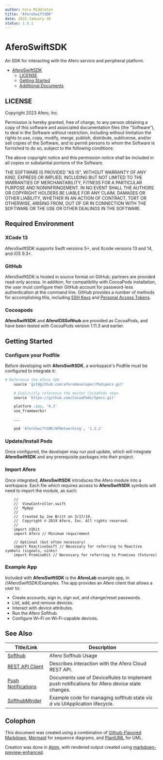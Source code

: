 ```yaml
---
author: Cora Middleton
title: "AferoSwiftSDK"
date: 2022-Jamuary-30
status: 1.5.1
---
```


# AferoSwiftSDK

An SDK for interacting with the Afero service and peripheral platform.

<!-- @import "[TOC]" {cmd:"toc", depthFrom:2, depthTo:6, orderedList:true} -->
<!-- code_chunk_output -->

* [AferoSwiftSDK](#aferoswiftsdk)
	* [LICENSE](#license)
	* [Getting Started](#getting-started)
	* [Additional Documents](#additional-documents)

<!-- /code_chunk_output -->

## LICENSE

Copyright 2023 Afero, Inc.

Permission is hereby granted, free of charge, to any person obtaining a copy of
this software and associated documentation files (the "Software"), to deal in
the Software without restriction, including without limitation the rights to
use, copy, modify, merge, publish, distribute, sublicense, and/or sell copies
of the Software, and to permit persons to whom the Software is furnished to do
so, subject to the following conditions:

The above copyright notice and this permission notice shall be included in all
copies or substantial portions of the Software.

THE SOFTWARE IS PROVIDED "AS IS", WITHOUT WARRANTY OF ANY KIND, EXPRESS OR
IMPLIED, INCLUDING BUT NOT LIMITED TO THE WARRANTIES OF MERCHANTABILITY,
FITNESS FOR A PARTICULAR PURPOSE AND NONINFRINGEMENT. IN NO EVENT SHALL THE
AUTHORS OR COPYRIGHT HOLDERS BE LIABLE FOR ANY CLAIM, DAMAGES OR OTHER
LIABILITY, WHETHER IN AN ACTION OF CONTRACT, TORT OR OTHERWISE, ARISING FROM,
OUT OF OR IN CONNECTION WITH THE SOFTWARE OR THE USE OR OTHER DEALINGS IN THE
SOFTWARE.

## Required Environment
### XCode 13
AferoSwiftSDK supports Swift versions 5+, and Xcode versions 13 and 14, and iOS 9.3+.
### GitHub
AferoSwiftSDK is hosted in source format on GitHub; partners are provided read-only access. In addition, for compatibility with CocoaPods installation, the user must configure their GitHub account for password-less authentication at the command line. GitHub provides a number of methods for accomplishing this, including [SSH Keys](https://help.github.com/en/articles/adding-a-new-ssh-key-to-your-github-account) and [Personal Access Tokens](https://help.github.com/en/articles/creating-a-personal-access-token-for-the-command-line).
### Cocoapods
**AferoSwiftSDK** and **AferoIOSSofthub** are provided as CocoaPods, and have been tested with CocoaPods version 1.11.3 and earlier.

## Getting Started
### Configure your Podfile
Before developing with **AferoSwiftSDK**, a workspace's Podfile must be configured to integrate it:
```ruby
# Reference the Afero SDK
    source 'git@github.com:aferodeveloper/Podspecs.git'

    # Explicitly reference the master CocoaPods repo.
    source 'https://github.com/CocoaPods/Specs.git'

    platform :ios, '9.3'
    use_frameworks!

    ...

    pod 'AferoSwiftSDK/AFNetworking', '1.2.2' 
```
### Update/Install Pods
Once configured, the developer may run pod update, which will integrate **AferoSwiftSDK** and any prerequisite packages into their project.
### Import Afero
Once integrated, **AferoSwiftSDK** introduces the Afero module into a workspace. Each file which requires access to **AferoSwiftSDK** symbols will need to import the module, as such:
```
    //
    //  ViewController.swift
    //  MyApp
    //
    //  Created by Joe Britt on 3/17/19.
    //  Copyright © 2019 Afero, Inc. All rights reserved.
    // 
    import UIKit
    import Afero // Minimum requirement

    // Optional (but often necessary)
    import ReactiveSwift // Necessary for referring to Reactive symbols (signals, sinks)
    import PromiseKit // Necessary for referring to Promises (Futures)
```
### Example App
Included with **AferoSwiftSDK** is the **AferoLab** example app, in //AferoSwiftSDK/Examples. The app provides an Afero client that allows a user to:
  * Create accounts, sign in, sign out, and change/reset passwords.
  * List, add, and remove devices.
  * Interact with device attributes.
  * Run the Afero Softhub.
  * Configure Wi-Fi on Wi-Fi-capable devices. 

## See Also

| Title/Link | Description |
| - | - |
| [Softhub] | Afero Softhub Usage |
| [REST API Client][rest-api-client] | Describes interaction with the Afero Cloud REST API. |
| [Push Notifications][push-notifications] | Documents use of DeviceRules to implement push notifications for Afero device state changes. |
| [SofthubMinder] | Example code for managing softhub state *vis á vis*  UIApplication lifecycle. |

[aferodeveloper]: https://github.com/aferodeveloper
[AferoIOSSofthub]: https://github.com/aferodeveloper/AferoIOSSofthub
[AferoSwiftSDK]: https://github.com/aferodeveloper/AferoSwiftSDK
[AferoLab]: https://github.com/aferodeveloper/AferoSwiftSDK/tree/master/Examples/AferoLab
[Softhub]: https://github.com/aferodeveloper/AferoSwiftSDK/blob/master/Docs/Softhub.md
[SofthubMinder]:https://github.com/aferodeveloper/AferoSwiftSDK/blob/master/Examples/AferoLab/AferoLab/SofthubMinder.swift
[push-notifications]: Docs/Push_Notifications.md
[rest-api-client]: Docs/RESTApiClient.md
[api-ref]: Docs/Reference/index.html

## Colophon

This document was created using a combination of  [Github-Flavored Markdown](https://github.github.com/gfm/),
[Mermaid](https://mermaidjs.github.io) for sequence diagrams, and
[PlantUML](http://plantuml.com) for UML.

Creation was done in [Atom](), with rendered output created using [markdown-preview-enhanced](https://github.com/shd101wyy/markdown-preview-enhanced).
